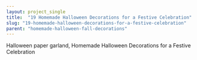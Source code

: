 ```yaml
---
layout: project_single
title:  "19 Homemade Halloween Decorations for a Festive Celebration"
slug: "19-homemade-halloween-decorations-for-a-festive-celebration"
parent: "homemade-halloween-fall-decorations"
---
```

Halloween paper garland, Homemade Halloween Decorations for a Festive Celebration